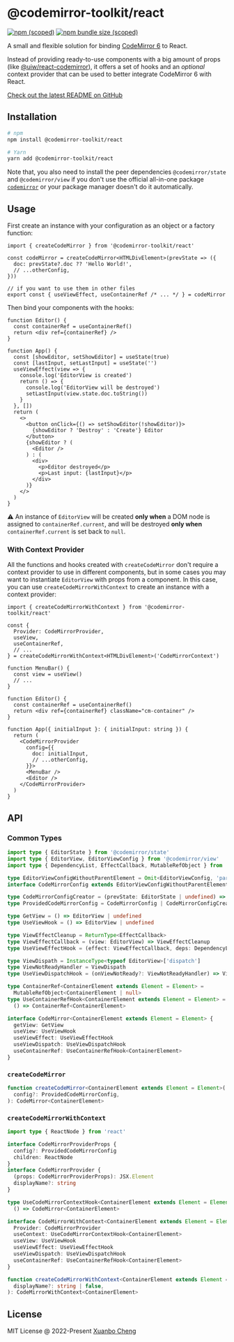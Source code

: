# @codemirror-toolkit/react

[![npm (scoped)](https://img.shields.io/npm/v/@codemirror-toolkit/react.svg)](https://www.npmjs.com/package/@codemirror-toolkit/react)
[![npm bundle size (scoped)](https://img.shields.io/bundlephobia/minzip/@codemirror-toolkit/react.svg)](https://bundlephobia.com/package/@codemirror-toolkit/react)

A small and flexible solution for binding [CodeMirror 6](https://codemirror.net/) to React.

Instead of providing ready-to-use components with a big amount of props (like [@uiw/react-codemirror](https://github.com/uiwjs/react-codemirror)), it offers a set of hooks and an _optional_ context provider that can be used to better integrate CodeMirror 6 with React.

[Check out the latest README on GitHub](https://github.com/exuanbo/codemirror-toolkit/tree/main/packages/react#readme)

## Installation

```sh
# npm
npm install @codemirror-toolkit/react

# Yarn
yarn add @codemirror-toolkit/react
```

Note that, you also need to install the peer dependencies `@codemirror/state` and `@codemirror/view` if you don't use the official all-in-one package [`codemirror`](https://www.npmjs.com/package/codemirror) or your package manager doesn't do it automatically.

## Usage

First create an instance with your configuration as an object or a factory function:

```tsx
import { createCodeMirror } from '@codemirror-toolkit/react'

const codeMirror = createCodeMirror<HTMLDivElement>(prevState => ({
  doc: prevState?.doc ?? 'Hello World!',
  // ...otherConfig,
}))

// if you want to use them in other files
export const { useViewEffect, useContainerRef /* ... */ } = codeMirror
```

Then bind your components with the hooks:

```tsx
function Editor() {
  const containerRef = useContainerRef()
  return <div ref={containerRef} />
}

function App() {
  const [showEditor, setShowEditor] = useState(true)
  const [lastInput, setLastInput] = useState('')
  useViewEffect(view => {
    console.log('EditorView is created')
    return () => {
      console.log('EditorView will be destroyed')
      setLastInput(view.state.doc.toString())
    }
  }, [])
  return (
    <>
      <button onClick={() => setShowEditor(!showEditor)}>
        {showEditor ? 'Destroy' : 'Create'} Editor
      </button>
      {showEditor ? (
        <Editor />
      ) : (
        <div>
          <p>Editor destroyed</p>
          <p>Last input: {lastInput}</p>
        </div>
      )}
    </>
  )
}
```

:warning: An instance of `EditorView` will be created **only when** a DOM node is assigned to `containerRef.current`, and will be destroyed **only when** `containerRef.current` is set back to `null`.

### With Context Provider

All the functions and hooks created with `createCodeMirror` don't require a context provider to use in different components, but in some cases you may want to instantiate `EditorView` with props from a component. In this case, you can use `createCodeMirrorWithContext` to create an instance with a context provider:

```tsx
import { createCodeMirrorWithContext } from '@codemirror-toolkit/react'

const {
  Provider: CodeMirrorProvider,
  useView,
  useContainerRef,
  // ...
} = createCodeMirrorWithContext<HTMLDivElement>('CodeMirrorContext')

function MenuBar() {
  const view = useView()
  // ...
}

function Editor() {
  const containerRef = useContainerRef()
  return <div ref={containerRef} className="cm-container" />
}

function App({ initialInput }: { initialInput: string }) {
  return (
    <CodeMirrorProvider
      config={{
        doc: initialInput,
        // ...otherConfig,
      }}>
      <MenuBar />
      <Editor />
    </CodeMirrorProvider>
  )
}
```

## API

### Common Types

```ts
import type { EditorState } from '@codemirror/state'
import type { EditorView, EditorViewConfig } from '@codemirror/view'
import type { DependencyList, EffectCallback, MutableRefObject } from 'react'

type EditorViewConfigWithoutParentElement = Omit<EditorViewConfig, 'parent'>
interface CodeMirrorConfig extends EditorViewConfigWithoutParentElement {}

type CodeMirrorConfigCreator = (prevState: EditorState | undefined) => CodeMirrorConfig
type ProvidedCodeMirrorConfig = CodeMirrorConfig | CodeMirrorConfigCreator

type GetView = () => EditorView | undefined
type UseViewHook = () => EditorView | undefined

type ViewEffectCleanup = ReturnType<EffectCallback>
type ViewEffectCallback = (view: EditorView) => ViewEffectCleanup
type UseViewEffectHook = (effect: ViewEffectCallback, deps: DependencyList) => void

type ViewDispath = InstanceType<typeof EditorView>['dispatch']
type ViewNotReadyHandler = ViewDispath
type UseViewDispatchHook = (onViewNotReady?: ViewNotReadyHandler) => ViewDispath

type ContainerRef<ContainerElement extends Element = Element> =
  MutableRefObject<ContainerElement | null>
type UseContainerRefHook<ContainerElement extends Element = Element> =
  () => ContainerRef<ContainerElement>

interface CodeMirror<ContainerElement extends Element = Element> {
  getView: GetView
  useView: UseViewHook
  useViewEffect: UseViewEffectHook
  useViewDispatch: UseViewDispatchHook
  useContainerRef: UseContainerRefHook<ContainerElement>
}
```

### `createCodeMirror`

```ts
function createCodeMirror<ContainerElement extends Element = Element>(
  config?: ProvidedCodeMirrorConfig,
): CodeMirror<ContainerElement>
```

### `createCodeMirrorWithContext`

```ts
import type { ReactNode } from 'react'

interface CodeMirrorProviderProps {
  config?: ProvidedCodeMirrorConfig
  children: ReactNode
}
interface CodeMirrorProvider {
  (props: CodeMirrorProviderProps): JSX.Element
  displayName?: string
}

type UseCodeMirrorContextHook<ContainerElement extends Element = Element> =
  () => CodeMirror<ContainerElement>

interface CodeMirrorWithContext<ContainerElement extends Element = Element> {
  Provider: CodeMirrorProvider
  useContext: UseCodeMirrorContextHook<ContainerElement>
  useView: UseViewHook
  useViewEffect: UseViewEffectHook
  useViewDispatch: UseViewDispatchHook
  useContainerRef: UseContainerRefHook<ContainerElement>
}

function createCodeMirrorWithContext<ContainerElement extends Element = Element>(
  displayName?: string | false,
): CodeMirrorWithContext<ContainerElement>
```

## License

MIT License @ 2022-Present [Xuanbo Cheng](https://github.com/exuanbo)

